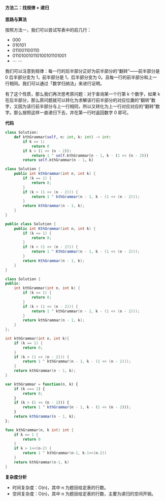 ﻿#### [](https://leetcode.cn/problems/k-th-symbol-in-grammar/solution/di-kge-yu-fa-fu-hao-by-leetcode-solution-zgwd//#方法二：找规律-递归)方法二：找规律 + 递归

**思路与算法**

按照方法一，我们可以尝试写表中的前几行：

-   000
-   010101
-   011001100110
-   011010010110100101101001
-   ⋯ ⋯

我们可以注意到规律：每一行的后半部分正好为前半部分的“翻转”——前半部分是 0 后半部分变为 1，前半部分是 1，后半部分变为 0。且每一行的前半部分和上一行相同。我们可以通过「数学归纳法」来进行证明。

有了这个性质，那么我们再次思考原问题：对于查询某一个行第 k 个数字，如果 k 在后半部分，那么原问题就可以转化为求解该行前半部分的对应位置的“翻转”数字，又因为该行前半部分与上一行相同，所以又转化为上一行对应对应的“翻转”数字。那么按照这样一直递归下去，并在第一行时返回数字 0 即可。

**代码**

```Python
class Solution:
    def kthGrammar(self, n: int, k: int) -> int:
        if k == 1:
            return 0
        if k > (1 << (n - 2)):
            return 1 ^ self.kthGrammar(n - 1, k - (1 << (n - 2)))
        return self.kthGrammar(n - 1, k)
```

```Java
class Solution {
    public int kthGrammar(int n, int k) {
        if (k == 1) {
            return 0;
        }
        if (k > (1 << (n - 2))) {
            return 1 ^ kthGrammar(n - 1, k - (1 << (n - 2)));
        }
        return kthGrammar(n - 1, k);
    }
}
```

```C#
public class Solution {
    public int KthGrammar(int n, int k) {
        if (k == 1) {
            return 0;
        }
        if (k > (1 << (n - 2))) {
            return 1 ^ KthGrammar(n - 1, k - (1 << (n - 2)));
        }
        return KthGrammar(n - 1, k);
    }
}
```

```C++
class Solution {
public:
    int kthGrammar(int n, int k) {
        if (k == 1) {
            return 0;
        }
        if (k > (1 << (n - 2))) {
            return 1 ^ kthGrammar(n - 1, k - (1 << (n - 2)));
        }
        return kthGrammar(n - 1, k);
    }
};
```

```C
int kthGrammar(int n, int k){
    if (k == 1) {
        return 0;
    }
    if (k > (1 << (n - 2))) {
        return 1 ^ kthGrammar(n - 1, k - (1 << (n - 2)));
    }
    return kthGrammar(n - 1, k);
}
```

```JavaScript
var kthGrammar = function(n, k) {
    if (k === 1) {
        return 0;
    }
    if (k > (1 << (n - 2))) {
        return 1 ^ kthGrammar(n - 1, k - (1 << (n - 2)));
    }
    return kthGrammar(n - 1, k);
};
```

```Go
func kthGrammar(n, k int) int {
    if k == 1 {
        return 0
    }
    if k > 1<<(n-2) {
        return 1 ^ kthGrammar(n-1, k-1<<(n-2))
    }
    return kthGrammar(n-1, k)
}
```

**复杂度分析**

-   时间复杂度：O(n)，其中 n 为题目给定表的行数。
-   空间复杂度：O(n)，其中 n 为题目给定表的行数，主要为递归的空间开销。
